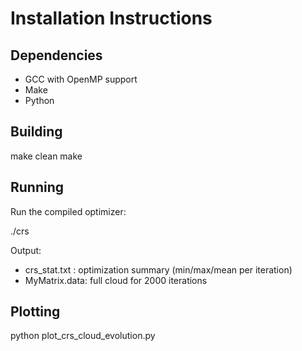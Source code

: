 # Installation Instructions

## Dependencies

- GCC with OpenMP support
- Make
- Python

## Building

make clean
make

## Running

Run the compiled optimizer:

./crs

Output:
- crs_stat.txt : optimization summary (min/max/mean per iteration)
- MyMatrix.data:  full cloud for 2000 iterations

## Plotting

python plot_crs_cloud_evolution.py

